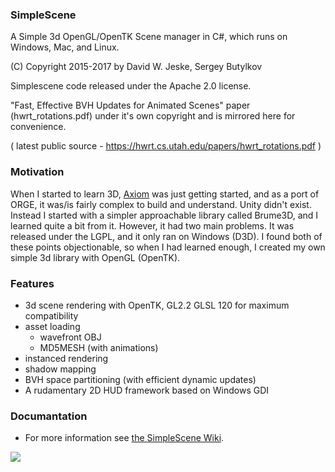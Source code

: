 ### SimpleScene 

A Simple 3d OpenGL/OpenTK Scene manager in C#, which runs on Windows, Mac, and Linux.

(C) Copyright 2015-2017 by David W. Jeske, Sergey Butylkov

Simplescene code released under the Apache 2.0 license.

"Fast, Effective BVH Updates for Animated Scenes" paper (hwrt_rotations.pdf) under it's own copyright and is mirrored here for convenience.

( latest public source - https://hwrt.cs.utah.edu/papers/hwrt_rotations.pdf )

### Motivation

When I started to learn 3D, [Axiom](http://axiomengine.sourceforge.net/wiki/index.php/Main_Page) was just getting 
started, and as a port of ORGE, it was/is fairly complex to build and understand. Unity didn't exist. Instead I 
started with a simpler approachable library called Brume3D, and I learned quite a bit from it. However, it had 
two main problems. It was released under the LGPL, and it only ran on Windows (D3D). I found both of these points 
objectionable, so when I had learned enough, I created my own simple 3d library with OpenGL (OpenTK).

### Features

* 3d scene rendering with OpenTK, GL2.2 GLSL 120 for maximum compatibility
* asset loading
  * wavefront OBJ
  * MD5MESH (with animations)
* instanced rendering
* shadow mapping
* BVH space partitioning (with efficient dynamic updates)
* A rudamentary 2D HUD framework based on Windows GDI


### Documantation

* For more information see <a href="https://github.com/jeske/SimpleScene/wiki">the SimpleScene Wiki</a>.

<img src="https://github.com/jeske/SimpleScene/wiki/images/testbench0_screenshot1.jpg">
